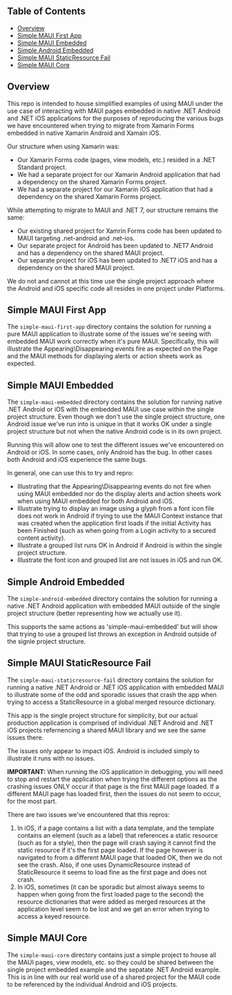 ## Table of Contents

* [Overview](#overview)
* [Simple MAUI First App](#simple-maui-first-app)
* [Simple MAUI Embedded](#simple-maui-embedded)
* [Simple Android Embedded](#simple-android-embedded)
* [Simple MAUI StaticResource Fail](#simple-maui-staticresource-fail)
* [Simple MAUI Core](#simple-maui-core)

## Overview

This repo is intended to house simplified examples of using MAUI under the use case of interacting with MAUI pages embedded in native .NET Android and .NET iOS applications for the purposes of reproducing the various bugs we have encountered when trying to 
migrate from Xamarin Forms embedded in native Xamarin Android and Xamain iOS.

Our structure when using Xamarin was:
* Our Xamarin Forms code (pages, view models, etc.) resided in a .NET Standard project.
* We had a separate project for our Xamarin Android application that had a dependency on the shared Xamarin Forms project.
* We had a separate project for our Xamarin iOS application that had a dependency on the shared Xamarin Forms project.

While attempting to migrate to MAUI and .NET 7, our structure remains the same:
* Our existing shared project for Xamrin Forms code has been updated to MAUI targeting .net-android and .net-ios.
* Our separate project for Android has been updated to .NET7 Android and has a dependency on the shared MAUI project.
* Our separate project for iOS has been updated to .NET7 iOS and has a dependency on the shared MAUI project.

We do not and cannot at this time use the single project approach where the Android and iOS specific code all resides in one project under Platforms.

## Simple MAUI First App

The `simple-maui-first-app` directory contains the solution for running a pure MAUI application to illustrate some of the issues we're seeing with embedded MAUI work correctly when it's pure MAUI.
Specifically, this will illustrate the Appearing\Disappearing events fire as expected on the Page and the MAUI methods for displaying alerts or action sheets work as expected.

## Simple MAUI Embedded

The `simple-maui-embedded` directory contains the solution for running native .NET Android or iOS with the embedded MAUI use case within the single project structure. 
Even though we don't use the single project structure, one Android issue we've run into is unique in that it works OK under a single project structure but not when the native Android code is in its own project.

Running this will allow one to test the different issues we've encountered on Android or iOS. In some cases, only Android has the bug. In other cases both Android and iOS experience the same bugs.

In general, one can use this to try and repro:
* Illustrating that the Appearing\Disappearing events do not fire when using MAUI embedded nor do the display alerts and action sheets work when using MAUI embedded for both Android and iOS.
* Illustrate trying to display an image using a glyph from a font icon file does not work in Android if trying to use the MAUI Context instance that was created when the application first loads if the initial Activity has been Finished (such as when going from a Login activity to a secured content activity).
* Illustrate a grouped list runs OK in Android if Android is within the single project structure.
* Illustrate the font icon and grouped list are not issues in iOS and run OK.

## Simple Android Embedded

The `simple-android-embedded` directory contains the solution for running a native .NET Android application with embedded MAUI outside of the single project structure (better representing how we actually use it).

This supports the same actions as 'simple-maui-embedded' but will show that trying to use a grouped list throws an exception in Android outside of the signle project structure.

## Simple MAUI StaticResource Fail

The `simple-maui-staticresource-fail` directory contains the solution for running a native .NET Android or .NET iOS application with embedded MAUI to illustrate some of the odd and sporadic issues that crash the app when
trying to access a StaticResource in a global merged resource dictionary.

This app is the single project structure for simplicity, but our actual production application is comprised of individual .NET Android and .NET iOS projects refernencing a shared MAUI library and we see the same issues there. 

The issues only appear to impact iOS. Android is included simply to illustrate it runs with no issues.

**IMPORTANT:** When running the iOS application in debugging, you will need to stop and restart the application when trying the different options as the crashing issues ONLY occur if that page is the first MAUI page loaded. If a different MAUI page has loaded first, then the issues do not seem to occur, for the most part.

There are two issues we've encountered that this repros:
1. In iOS, if a page contains a list with a data template, and the template contains an element (such as a label) that references a static resource (such as for a style), then the page will crash saying it cannot find the static resource if it's the first page loaded. If the page however is navigated to from a different MAUI page that loaded OK, then we do not see the crash. Also, if one uses DynamicResource instead of StaticResource it seems to load fine as the first page and does not crash.
2. In iOS, sometimes (it can be sporadic but almost always seems to happen when going from the first loaded page to the second) the resource dictionaries that were added as merged resources at the application level seem to be lost and we get an error when trying to access a keyed resource.

## Simple MAUI Core

The `simple-maui-core` directory contains just a simple project to house all the MAUI pages, view models, etc. so they could be shared between the single project embedded example and the sepatate .NET Android example.
This is in line with our real world use of a shared project for the MAUI code to be referenced by the individual Android and iOS projects.



